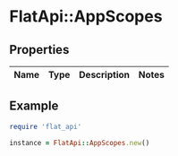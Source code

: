 # FlatApi::AppScopes

## Properties

| Name | Type | Description | Notes |
| ---- | ---- | ----------- | ----- |

## Example

```ruby
require 'flat_api'

instance = FlatApi::AppScopes.new()
```


